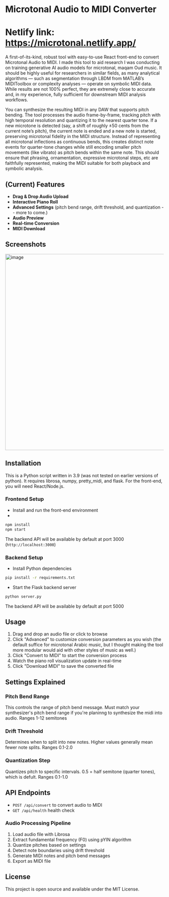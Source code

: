 # Microtonal Audio to MIDI Converter
# **Netlify link: https://microtonal.netlify.app/**


A first-of-its-kind, robust tool with easy-to-use React front-end to convert Microtonal Audio to MIDI. I made this tool to aid research I was conducting on training generative AI audio models for microtonal, maqam Oud music. It should be highly useful for researchers in similar fields, as many analytical algorithms — such as segmentation through LBDM from MATLAB’s MIDIToolbox or complexity analyses — operate on symbolic MIDI data. While results are not 100% perfect, they are extremely close to accurate and, in my experience, fully sufficient for downstream MIDI analysis workflows.

You can synthesize the resulting MIDI in any DAW that supports pitch bending. The tool processes the audio frame-by-frame, tracking pitch with high temporal resolution and quantizing it to the nearest quarter tone. If a new microtone is detected (say, a shift of roughly ±50 cents from the current note’s pitch), the current note is ended and a new note is started, preserving microtonal fidelity in the MIDI structure. Instead of representing all microtonal inflections as continuous bends, this creates distinct note events for quarter-tone changes while still encoding smaller pitch movements (like vibrato) as pitch bends within the same note. This should ensure that phrasing, ornamentation, expressive microtonal steps, etc are faithfully represented, making the MIDI suitable for both playback and symbolic analysis.

## (Current) Features
-  **Drag & Drop Audio Upload**
-  **Interactive Piano Roll**
-  **Advanced Settings** (pitch bend range, drift threshold, and quantization -- more to come.)
-  **Audio Preview** 
-  **Real-time Conversion**
-  **MIDI Download**

## Screenshots
<img width="1067" height="623" alt="image" src="https://github.com/user-attachments/assets/86122d63-dbfb-4231-a421-83b87de1254a" />

## Installation
This is a Python script written in 3.9 (was not tested on earlier versions of python). It requires librosa, numpy, pretty_midi, and flask. For the front-end, you will need React/Node.js.

### Frontend Setup
- Install and run the front-end environment
- 
```bash
npm install
npm start
```

The backend API will be available by default at port 3000 (`http://localhost:3000`)

### Backend Setup

- Install Python dependencies
```bash
pip install -r requirements.txt
```

- Start the Flask backend server
```bash
python server.py
```

The backend API will be available by default at port 5000

## Usage

1. Drag and drop an audio file or click to browse
2. Click "Advanced" to customize conversion parameters as you wish (the default suffice for microtonal Arabic music, but I thought making the tool more modular would aid with other styles of music as well.)
3. Click "Convert to MIDI" to start the conversion process
4. Watch the piano roll visualization update in real-time
5. Click "Download MIDI" to save the converted file

## Settings Explained

### Pitch Bend Range
This controls the range of pitch bend message. Must match your synthesizer's pitch bend range if you're planinng to synthesize the midi into audio. Ranges 1-12 semitones

### Drift Threshold
Determines when to split into new notes. Higher values generally mean fewer note splits. Ranges 0.1-2.0

### Quantization Step
Quantizes pitch to specific intervals. 0.5 = half semitone (quarter tones), which is defult. Ranges 0.1-1.0

## API Endpoints

- `POST /api/convert` to convert audio to MIDI
- `GET /api/health` health check

### Audio Processing Pipeline
1. Load audio file with Librosa
2. Extract fundamental frequency (F0) using pYIN algorithm
3. Quantize pitches based on settings
4. Detect note boundaries using drift threshold
5. Generate MIDI notes and pitch bend messages
6. Export as MIDI file


## License

This project is open source and available under the MIT License.





